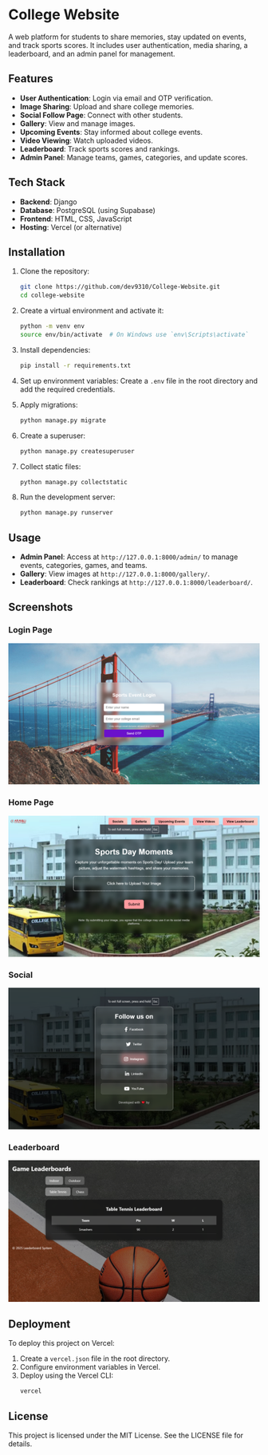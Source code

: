 # College Website

A web platform for students to share memories, stay updated on events, and track sports scores. It includes user authentication, media sharing, a leaderboard, and an admin panel for management.

## Features
- **User Authentication**: Login via email and OTP verification.
- **Image Sharing**: Upload and share college memories.
- **Social Follow Page**: Connect with other students.
- **Gallery**: View and manage images.
- **Upcoming Events**: Stay informed about college events.
- **Video Viewing**: Watch uploaded videos.
- **Leaderboard**: Track sports scores and rankings.
- **Admin Panel**: Manage teams, games, categories, and update scores.

## Tech Stack
- **Backend**: Django
- **Database**: PostgreSQL (using Supabase)
- **Frontend**: HTML, CSS, JavaScript
- **Hosting**: Vercel (or alternative)

## Installation
1. Clone the repository:
   ```sh
   git clone https://github.com/dev9310/College-Website.git
   cd college-website
   ```

2. Create a virtual environment and activate it:
   ```sh
   python -m venv env
   source env/bin/activate  # On Windows use `env\Scripts\activate`
   ```

3. Install dependencies:
   ```sh
   pip install -r requirements.txt
   ```

4. Set up environment variables:
   Create a `.env` file in the root directory and add the required credentials.

5. Apply migrations:
   ```sh
   python manage.py migrate
   ```

6. Create a superuser:
   ```sh
   python manage.py createsuperuser
   ```

7. Collect static files:
   ```sh
   python manage.py collectstatic
   ```

8. Run the development server:
   ```sh
   python manage.py runserver
   ```

## Usage
- **Admin Panel**: Access at `http://127.0.0.1:8000/admin/` to manage events, categories, games, and teams.
- **Gallery**: View images at `http://127.0.0.1:8000/gallery/`.
- **Leaderboard**: Check rankings at `http://127.0.0.1:8000/leaderboard/`.

## Screenshots

### Login Page
![Login Page](screenshots/6.png)


### Home Page
![Home Page](screenshots/3.png)

### Social
![Social](screenshots/4.png)

### Leaderboard
![Leaderboard](screenshots/5.png)

## Deployment
To deploy this project on Vercel:
1. Create a `vercel.json` file in the root directory.
2. Configure environment variables in Vercel.
3. Deploy using the Vercel CLI:
   ```sh
   vercel
   ```

## License
This project is licensed under the MIT License. See the LICENSE file for details.

